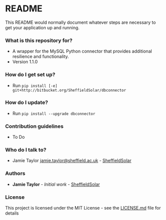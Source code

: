 # README #

This README would normally document whatever steps are necessary to get your application up and running.

### What is this repository for? ###

* A wrapper for the MySQL Python connector that provides additional resilience and functionality.
* Version 1.1.0

### How do I get set up? ###

* Run `pip install [-e] git+http://bitbucket.org/SheffieldSolar/dbconnector`

### How do I update? ###

* Run `pip install --upgrade dbconnector`

### Contribution guidelines ###

* To Do

### Who do I talk to? ###

* Jamie Taylor [<jamie.taylor@sheffield.ac.uk>](mailto:jamie.taylor@sheffield.ac.uk) - [SheffieldSolar](https://github.com/SheffieldSolar)

### Authors ###

* **Jamie Taylor** - *Initial work* - [SheffieldSolar](https://github.com/SheffieldSolar)

### License ###

This project is licensed under the MIT License - see the [LICENSE.md](LICENSE.md) file for details